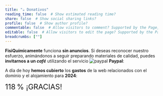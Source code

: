 ```yaml
---
title: "☕️ Donativos"
reading_time: false  # Show estimated reading time?
share: false  # Show social sharing links?
profile: false  # Show author profile?
commentable: false  # Allow visitors to comment? Supported by the Page, Post, and Docs content types.
editable: false  # Allow visitors to edit the page? Supported by the Page, Post, and Docs content types.
breadcrumbs: [""]
---
```


**FisiQuímicamente** funciona **sin anuncios**. Si deseas reconocer nuestro esfuerzo, animándonos a seguir preparando materiales de calidad, puedes **invitarnos a un *café*** utilizando el servicio <img draggable="false" class="icon" alt="paypal" src="/icon/paypal.svg"> **Paypal**:

<div align="center">
<a href="https://www.paypal.com/donate/?business=5DYE3DLPRQTQG&no_recurring=0&item_name=¡Gracias%21+Con+tu+contribución+estás+ayudando+a+que+FisiQu%C3%ADmicamente+siga+mejorando.&currency_code=EUR" target="_blank" rel="noopener">
<tgs-player autoplay loop mode="normal" style="width:50%;height:auto" src="/media/lottie/coffee.tgs" data-toggle="tooltip" data-placement="right" title aria-label="PayPal" data-original-title="Invítanos a un café">
		</tgs-player>
</a>
</div>

A día de hoy **hemos cubierto** los **gastos** de la web relacionados con el dominio y el alojamiento para **2024**:

<div class="progress" style="height: 2rem; font-size: 1.5rem">
  <div class="progress-bar progress-bar-striped progress-bar-animated" role="progressbar" aria-valuenow="118" aria-valuemin="0" aria-valuemax="100" style="width: 100%">118&thinsp;% ¡GRACIAS!</div>
</div>